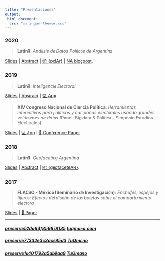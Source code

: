 ```yaml
---
title: "Presentaciones"
output: 
 html_document:
  css: "xaringan-themer.css"
---
```





### 2020

 > **LatinR**: *Análisis de Datos Políicos de Argentina* 

[Slides](https://www.tuqmano.com/slides/polar_slides.html) | [Abstract](https://www.tuqmano.com/slides/polar_slides.html) | [📦 {polAr}](https://electorarg.github.io/polAr/) | [NA blogpost](https://www.tuqmano.com/2020/05/22/empaquetar/).






### 2019

> **LatinR**: *Inteligencia Electoral* 

[Slides](https://docs.google.com/presentation/d/1e78jzqMum2vjT-vQTrhoWJrroPLi8EgMPBXjoKJ7acA/edit#slide=id.p) | [Abstract](https://github.com/LatinR/presentaciones-LatinR2019/blob/master/presentaciones/LatinR2019_paper_15.pdf) | [💻 App](http://inteligenciaelectoral.mentacomunicacion.com.ar/) 

> **XIV Congreso Nacional de Ciencia Política**: *Herramientas interactivas para políticas y campañas electorales usando grandes volúmenes de datos* (Panel: Big data & Política - Simposio Estudios Electorales) 

[Slides](https://www.researchgate.net/publication/334573215) | [💻 App](http://socioeconomico.mentacomunicacion.com.ar/) | [📝 Conference Paper](https://www.researchgate.net/publication/334572755) 


### 2018

> **LatinR**: *Geofaceting Argentina* 

[Slides](https://www.researchgate.net/publication/327382101_Geofaceting_Argentina_LatinR_2018) | [Abstract](https://github.com/TuQmano/geofacet_ARG/blob/master/.LatinR/Geofaceting_Argentina_RuizNicolini.pdf) | [📦 {geofaceteAR}](https://electorarg.github.io/geofaceteAR/).


### 2017

> **FLACSO - México (Seminario de Investigación)**: *Enchufes, espejos y tijeras: Efectos del diseño de las boletas sobre el comportamiento electora* 

[Slides](https://www.researchgate.net/publication/322642019) | [📝 Paper](https://www.researchgate.net/publication/322663247)



---


##### [preserve52da64f859878135](https://www.tuqmano.com/) [tuqmano.com](https://www.tuqmano.com/) 
##### [preserve77332e3c3ace95d3](https://twitter.com/TuQmano)  [TuQmano](https://twitter.com/TuQmano) 
##### [preserve1d401792a5ab9aa9](https://github.com/tuqmano) [TuQmano](https://github.com/tuqmano)
